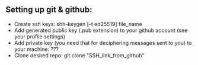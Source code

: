 ## Setting up git & github: 
- Create ssh keys: shh-keygen [-t ed25519] file_name
- Add generated public key (.pub extension) to your github account (see your profile settings)
- Add private key (you need that for deciphering messages sent to you) to your machine: ??? 
- Clone desired repo: git clone "SSH_link_from_github" 
